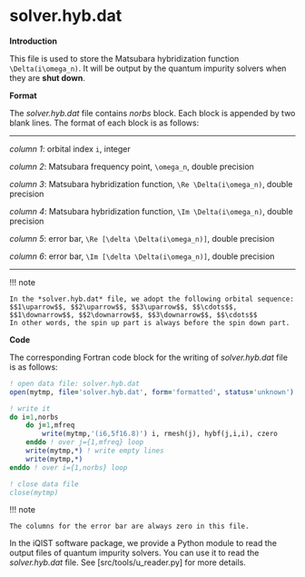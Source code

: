 # solver.hyb.dat

**Introduction**

This file is used to store the Matsubara hybridization function ``\Delta(i\omega_n)``. It will be output by the quantum impurity solvers when they are **shut down**.

**Format**

The *solver.hyb.dat* file contains *norbs* block. Each block is appended by two blank lines. The format of each block is as follows:

---

*column 1*: orbital index ``i``, integer

*column 2*: Matsubara frequency point, ``\omega_n``, double precision

*column 3*: Matsubara hybridization function, ``\Re \Delta(i\omega_n)``, double precision

*column 4*: Matsubara hybridization function, ``\Im \Delta(i\omega_n)``, double precision

*column 5*: error bar, ``\Re [\delta \Delta(i\omega_n)]``, double precision

*column 6*: error bar, ``\Im [\delta \Delta(i\omega_n)]``, double precision

---

!!! note

    In the *solver.hyb.dat* file, we adopt the following orbital sequence:
    $$1\uparrow$$, $$2\uparrow$$, $$3\uparrow$$, $$\cdots$$, $$1\downarrow$$, $$2\downarrow$$, $$3\downarrow$$, $$\cdots$$
    In other words, the spin up part is always before the spin down part.

**Code**

The corresponding Fortran code block for the writing of *solver.hyb.dat* file is as follows:

```fortran
! open data file: solver.hyb.dat
open(mytmp, file='solver.hyb.dat', form='formatted', status='unknown')

! write it
do i=1,norbs
    do j=1,mfreq
        write(mytmp,'(i6,5f16.8)') i, rmesh(j), hybf(j,i,i), czero
    enddo ! over j={1,mfreq} loop
    write(mytmp,*) ! write empty lines
    write(mytmp,*)
enddo ! over i={1,norbs} loop

! close data file
close(mytmp)
```

!!! note

    The columns for the error bar are always zero in this file.

In the iQIST software package, we provide a Python module to read the output files of quantum impurity solvers. You can use it to read the *solver.hyb.dat* file. See [src/tools/u_reader.py] for more details.
